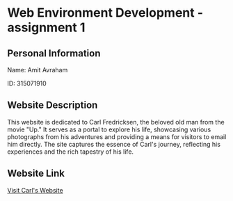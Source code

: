 # Web Environment Development - assignment 1

## Personal Information

Name: Amit Avraham

ID: 315071910

## Website Description

This website is dedicated to Carl Fredricksen, the beloved old man from the movie "Up." It serves as a portal to explore his life, showcasing various photographs from his adventures and providing a means for visitors to email him directly. The site captures the essence of Carl's journey, reflecting his experiences and the rich tapestry of his life.

## Website Link

[Visit Carl's Website](https://wed-2023.github.io/315071910/)
